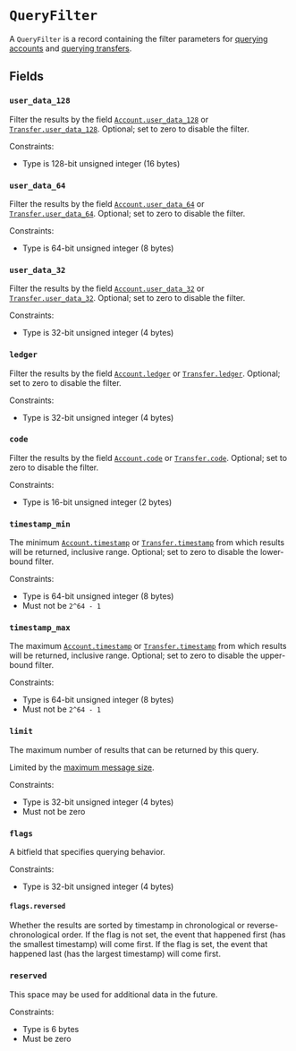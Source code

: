 # `QueryFilter`

A `QueryFilter` is a record containing the filter parameters for
[querying accounts](./requests/query_accounts.md)
and [querying transfers](./requests/query_transfers.md).

## Fields

### `user_data_128`

Filter the results by the field [`Account.user_data_128`](account.md#user_data_128) or
[`Transfer.user_data_128`](transfer.md#user_data_128).
Optional; set to zero to disable the filter.

Constraints:

- Type is 128-bit unsigned integer (16 bytes)

### `user_data_64`

Filter the results by the field [`Account.user_data_64`](account.md#user_data_64) or
[`Transfer.user_data_64`](transfer.md#user_data_64).
Optional; set to zero to disable the filter.

Constraints:

- Type is 64-bit unsigned integer (8 bytes)

### `user_data_32`

Filter the results by the field [`Account.user_data_32`](account.md#user_data_32) or
[`Transfer.user_data_32`](transfer.md#user_data_32).
Optional; set to zero to disable the filter.

Constraints:

- Type is 32-bit unsigned integer (4 bytes)

### `ledger`

Filter the results by the field [`Account.ledger`](account.md#ledger) or
[`Transfer.ledger`](transfer.md#ledger).
Optional; set to zero to disable the filter.

Constraints:

- Type is 32-bit unsigned integer (4 bytes)

### `code`

Filter the results by the field [`Account.code`](account.md#code) or
[`Transfer.code`](transfer.md#code).
Optional; set to zero to disable the filter.

Constraints:

- Type is 16-bit unsigned integer (2 bytes)

### `timestamp_min`

The minimum [`Account.timestamp`](account.md#timestamp) or
[`Transfer.timestamp`](transfer.md#timestamp) from which results will be returned,
inclusive range.
Optional; set to zero to disable the lower-bound filter.

Constraints:

- Type is 64-bit unsigned integer (8 bytes)
- Must not be `2^64 - 1`

### `timestamp_max`

The maximum [`Account.timestamp`](account.md#timestamp) or
[`Transfer.timestamp`](transfer.md#timestamp) from which results will be returned,
inclusive range.
Optional; set to zero to disable the upper-bound filter.

Constraints:

- Type is 64-bit unsigned integer (8 bytes)
- Must not be `2^64 - 1`

### `limit`

The maximum number of results that can be returned by this query.

Limited by the [maximum message size](./requests/README.md#batching-events).

Constraints:

- Type is 32-bit unsigned integer (4 bytes)
- Must not be zero

### `flags`

A bitfield that specifies querying behavior.

Constraints:

- Type is 32-bit unsigned integer (4 bytes)

#### `flags.reversed`

Whether the results are sorted by timestamp in chronological or reverse-chronological order. If the
flag is not set, the event that happened first (has the smallest timestamp) will come first. If the
flag is set, the event that happened last (has the largest timestamp) will come first.

### `reserved`

This space may be used for additional data in the future.

Constraints:

- Type is 6 bytes
- Must be zero
